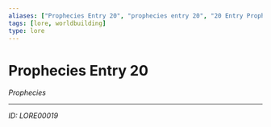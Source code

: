 ```yaml
---
aliases: ["Prophecies Entry 20", "prophecies entry 20", "20 Entry Prophecies"]
tags: [lore, worldbuilding]
type: lore
---
```


# Prophecies Entry 20

*Prophecies*

---
*ID: LORE00019*